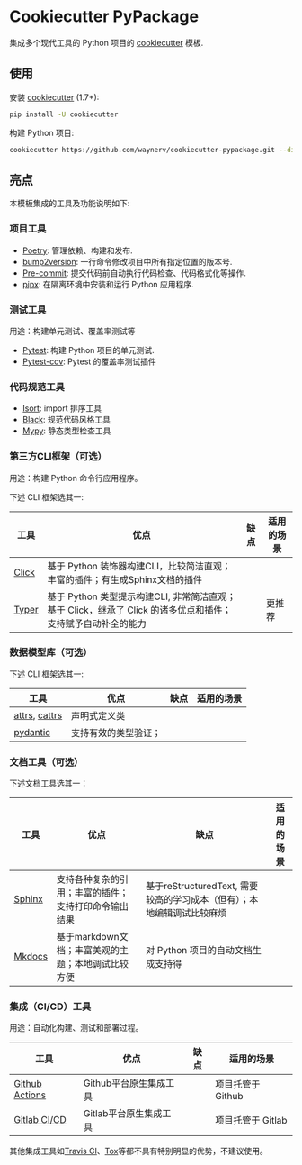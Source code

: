 # Cookiecutter PyPackage

集成多个现代工具的 Python 项目的 [cookiecutter](https://github.com/cookiecutter/cookiecutter) 模板.

## 使用

安装 [cookiecutter](https://github.com/cookiecutter/cookiecutter) (1.7+):

```bash
pip install -U cookiecutter
```

构建 Python 项目:

```bash
cookiecutter https://github.com/waynerv/cookiecutter-pypackage.git --directory zh
```

## 亮点

本模板集成的工具及功能说明如下:

### 项目工具

* [Poetry](https://python-poetry.org/): 管理依赖、构建和发布.
* [bump2version](https://github.com/c4urself/bump2version): 一行命令修改项目中所有指定位置的版本号.
* [Pre-commit](https://pre-commit.com/): 提交代码前自动执行代码检查、代码格式化等操作.
* [pipx](https://github.com/pypa/pipx): 在隔离环境中安装和运行 Python 应用程序.

### 测试工具

用途：构建单元测试、覆盖率测试等

* [Pytest](https://pytest.org): 构建 Python 项目的单元测试.
* [Pytest-cov](https://github.com/pytest-dev/pytest-cov): Pytest 的覆盖率测试插件

### 代码规范工具

* [Isort](https://github.com/PyCQA/isort): import 排序工具
* [Black](https://github.com/psf/black): 规范代码风格工具
* [Mypy](http://mypy-lang.org/): 静态类型检查工具

### 第三方CLI框架（可选）

用途：构建 Python 命令行应用程序。

下述 CLI 框架选其一:

| 工具                                                 | 优点                                                         | 缺点 | 适用的场景 |
| ---------------------------------------------------- | ------------------------------------------------------------ | ---- | ---------- |
| [Click](https://click.palletsprojects.com/en/8.0.x/) | 基于 Python 装饰器构建CLI，比较简洁直观；丰富的插件；有生成Sphinx文档的插件 |      |            |
| [Typer](https://typer.tiangolo.com/)                 | 基于 Python 类型提示构建CLI, 非常简洁直观；基于 Click，继承了 Click 的诸多优点和插件；支持赋予自动补全的能力 |      | 更推荐     |

### 数据模型库（可选）

下述 CLI 框架选其一:

| 工具                                                         | 优点                 | 缺点 | 适用的场景 |
| ------------------------------------------------------------ | -------------------- | ---- | ---------- |
| [attrs](https://github.com/python-attrs/attrs), [cattrs](https://github.com/python-attrs/cattrs) | 声明式定义类         |      |            |
| [pydantic](https://github.com/samuelcolvin/pydantic)         | 支持有效的类型验证； |      |            |

### 文档工具（可选）

下述文档工具选其一：

| 工具                                  | 优点                                                 | 缺点                                                         | 适用的场景 |
| ------------------------------------- | ---------------------------------------------------- | ------------------------------------------------------------ | ---------- |
| [Sphinx](https://www.sphinx-doc.org/) | 支持各种复杂的引用；丰富的插件；支持打印命令输出结果 | 基于reStructuredText, 需要较高的学习成本（但有）；本地编辑调试比较麻烦 |            |
| [Mkdocs](https://www.mkdocs.org)      | 基于markdown文档；丰富美观的主题；本地调试比较方便   | 对 Python 项目的自动文档生成支持得                           |            |

### 集成（CI/CD）工具

用途：自动化构建、测试和部署过程。

| 工具                                                 | 优点                   | 缺点 | 适用的场景        |
| ---------------------------------------------------- | ---------------------- | ---- | ----------------- |
| [Github Actions](https://docs.github.com/cn/actions) | Github平台原生集成工具 |      | 项目托管于 Github |
| [Gitlab CI/CD](https://docs.gitlab.com/ee/ci/)       | Gitlab平台原生集成工具 |      | 项目托管于 Gitlab |

其他集成工具如[Travis CI](https://www.travis-ci.com/)、[Tox](https://tox.readthedocs.io)等都不具有特别明显的优势，不建议使用。
